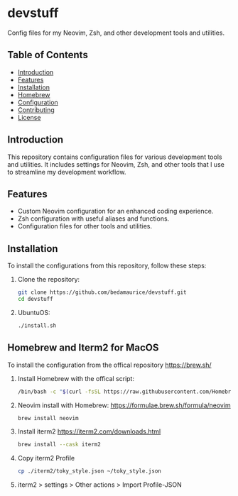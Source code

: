 # devstuff

Config files for my Neovim, Zsh, and other development tools and utilities.

## Table of Contents
- [Introduction](#introduction)
- [Features](#features)
- [Installation](#installation)
- [Homebrew](#homebrew)
- [Configuration](#configuration)
- [Contributing](#contributing)
- [License](#license)

## Introduction
This repository contains configuration files for various development tools and utilities. It includes settings for Neovim, Zsh, and other tools that I use to streamline my development workflow.

## Features
- Custom Neovim configuration for an enhanced coding experience.
- Zsh configuration with useful aliases and functions.
- Configuration files for other tools and utilities.

## Installation
To install the configurations from this repository, follow these steps:

1. Clone the repository:
   ```sh
   git clone https://github.com/bedamaurice/devstuff.git
   cd devstuff

2. UbuntuOS:
   ```sh
   ./install.sh

## Homebrew and Iterm2 for MacOS
To install the configuration from the offical repository https://brew.sh/

1. Install Homebrew with the offical script:
   ```sh
   /bin/bash -c "$(curl -fsSL https://raw.githubusercontent.com/Homebrew/install/HEAD/install.sh)"

2. Neovim install with Homebrew:
   https://formulae.brew.sh/formula/neovim
   ```sh
   brew install neovim

3. Install iterm2
   https://iterm2.com/downloads.html
   ```sh
   brew install --cask iterm2

4. Copy iterm2 Profile
   ```sh
   cp ./iterm2/toky_style.json ~/toky_style.json

5. iterm2 > settings > Other actions > Import Profile-JSON
